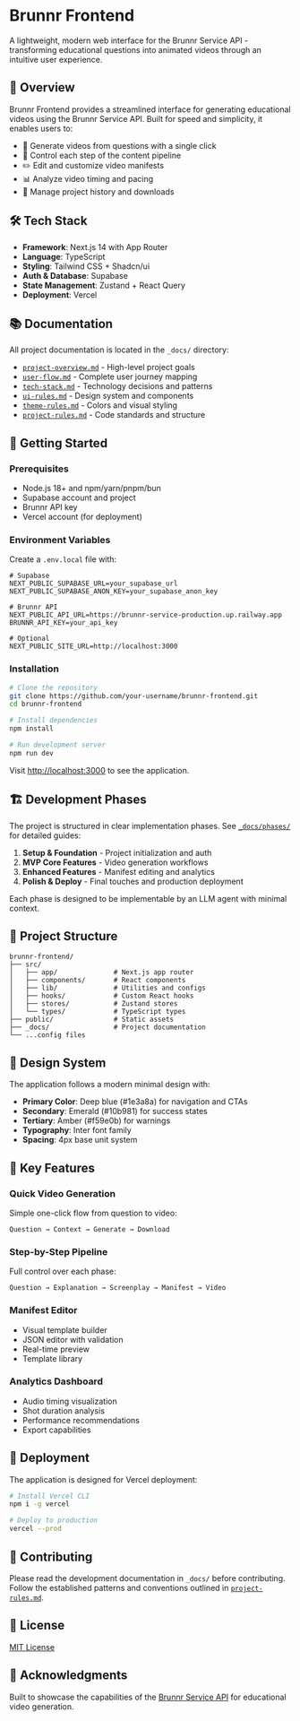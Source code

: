 # Brunnr Frontend

A lightweight, modern web interface for the Brunnr Service API - transforming educational questions into animated videos through an intuitive user experience.

## 🎯 Overview

Brunnr Frontend provides a streamlined interface for generating educational videos using the Brunnr Service API. Built for speed and simplicity, it enables users to:

- 🚀 Generate videos from questions with a single click
- 📝 Control each step of the content pipeline
- ✏️ Edit and customize video manifests
- 📊 Analyze video timing and pacing
- 💾 Manage project history and downloads

## 🛠 Tech Stack

- **Framework**: Next.js 14 with App Router
- **Language**: TypeScript
- **Styling**: Tailwind CSS + Shadcn/ui
- **Auth & Database**: Supabase
- **State Management**: Zustand + React Query
- **Deployment**: Vercel

## 📚 Documentation

All project documentation is located in the `_docs/` directory:

- [`project-overview.md`](_docs/project-overview.md) - High-level project goals
- [`user-flow.md`](_docs/user-flow.md) - Complete user journey mapping
- [`tech-stack.md`](_docs/tech-stack.md) - Technology decisions and patterns
- [`ui-rules.md`](_docs/ui-rules.md) - Design system and components
- [`theme-rules.md`](_docs/theme-rules.md) - Colors and visual styling
- [`project-rules.md`](_docs/project-rules.md) - Code standards and structure

## 🚦 Getting Started

### Prerequisites

- Node.js 18+ and npm/yarn/pnpm/bun
- Supabase account and project
- Brunnr API key
- Vercel account (for deployment)

### Environment Variables

Create a `.env.local` file with:

```env
# Supabase
NEXT_PUBLIC_SUPABASE_URL=your_supabase_url
NEXT_PUBLIC_SUPABASE_ANON_KEY=your_supabase_anon_key

# Brunnr API
NEXT_PUBLIC_API_URL=https://brunnr-service-production.up.railway.app
BRUNNR_API_KEY=your_api_key

# Optional
NEXT_PUBLIC_SITE_URL=http://localhost:3000
```

### Installation

```bash
# Clone the repository
git clone https://github.com/your-username/brunnr-frontend.git
cd brunnr-frontend

# Install dependencies
npm install

# Run development server
npm run dev
```

Visit [http://localhost:3000](http://localhost:3000) to see the application.

## 🏗 Development Phases

The project is structured in clear implementation phases. See [`_docs/phases/`](_docs/phases/) for detailed guides:

1. **Setup & Foundation** - Project initialization and auth
2. **MVP Core Features** - Video generation workflows
3. **Enhanced Features** - Manifest editing and analytics
4. **Polish & Deploy** - Final touches and production deployment

Each phase is designed to be implementable by an LLM agent with minimal context.

## 📁 Project Structure

```
brunnr-frontend/
├── src/
│   ├── app/              # Next.js app router
│   ├── components/       # React components
│   ├── lib/              # Utilities and configs
│   ├── hooks/            # Custom React hooks
│   ├── stores/           # Zustand stores
│   └── types/            # TypeScript types
├── public/               # Static assets
├── _docs/                # Project documentation
└── ...config files
```

## 🎨 Design System

The application follows a modern minimal design with:

- **Primary Color**: Deep blue (#1e3a8a) for navigation and CTAs
- **Secondary**: Emerald (#10b981) for success states
- **Tertiary**: Amber (#f59e0b) for warnings
- **Typography**: Inter font family
- **Spacing**: 4px base unit system

## 🔑 Key Features

### Quick Video Generation
Simple one-click flow from question to video:
```
Question → Context → Generate → Download
```

### Step-by-Step Pipeline
Full control over each phase:
```
Question → Explanation → Screenplay → Manifest → Video
```

### Manifest Editor
- Visual template builder
- JSON editor with validation
- Real-time preview
- Template library

### Analytics Dashboard
- Audio timing visualization
- Shot duration analysis
- Performance recommendations
- Export capabilities

## 🚀 Deployment

The application is designed for Vercel deployment:

```bash
# Install Vercel CLI
npm i -g vercel

# Deploy to production
vercel --prod
```

## 🤝 Contributing

Please read the development documentation in `_docs/` before contributing. Follow the established patterns and conventions outlined in [`project-rules.md`](_docs/project-rules.md).

## 📄 License

[MIT License](LICENSE)

## 🙏 Acknowledgments

Built to showcase the capabilities of the [Brunnr Service API](https://brunnr-service-production.up.railway.app/docs) for educational video generation.
